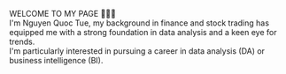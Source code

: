 WELCOME TO MY PAGE 👋👋👋            
I'm Nguyen Quoc Tue, my background in finance and stock trading has equipped me with a strong foundation in data analysis and a keen eye for trends.         
I'm particularly interested in pursuing a career in data analysis (DA) or business intelligence (BI).
